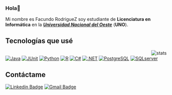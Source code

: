 ### Hola👋      

Mi nombre es Facundo RodrigueZ soy estudiante de **Licenciatura en Informática** en la [***Universidad Nacional del Oeste***](http://www.uno.edu.ar) (**UNO**).

## Tecnologías que usé
<a href="#" target="blank"><img align="right" src="https://github-readme-stats.vercel.app/api/top-langs/?username=NicodrigueZ&layout=compact&theme=tokyonight&hide_border=true" alt="stats" /></a>          
<a href="#"><img alt="Java" src="https://custom-icon-badges.demolab.com/badge/Java-007396.svg?logo=java&logoColor=white"></a>
<a href="#"><img alt="JUnit" src="https://img.shields.io/badge/JUnit5-25A162?logo=junit5&logoColor=fff&style=flat"></a>
<a href="#"><img alt="Python" src="https://img.shields.io/badge/Python-3776AB?logo=python&logoColor=fff&style=flat"></a>
<a href="#"><img alt="R" src="https://img.shields.io/badge/R-276DC3?logo=r&logoColor=fff&style=flat"></a>
<a href="#"><img alt="C#" src="https://img.shields.io/badge/C%20Sharp-512BD4?logo=csharp&logoColor=fff&style=flat"></a>
<a href="#"><img alt=".NET" src="https://img.shields.io/badge/.NET-512BD4?logo=dotnet&logoColor=fff&style=flat"></a>
<a href="#"><img alt="PostgreSQL" src ="https://img.shields.io/badge/PostgreSQL-316192.svg?logo=postgresql&logoColor=white"></a>
<a href="#"><img alt="SQLserver" src="https://img.shields.io/badge/Microsoft%20SQL%20Server-CC2927?logo=microsoftsqlserver&logoColor=fff&style=flat"></a>

## Contáctame 

[![Linkedin Badge](https://img.shields.io/badge/-LinkedIn-0075b5?style=for-the-badge&logo=Linkedin&logoWidth=20)](https://www.linkedin.com/in/nicodriguez3/)
<a href="mailto:nicodriguez3@gmail.com" target="_blank">![Gmail Badge](https://img.shields.io/badge/Gmail-D14836?style=for-the-badge&logo=gmail&logoColor=white)<a/>         
         


<!--
**NicodrigueZ/NicodrigueZ** is a ✨ _special_ ✨ repository because its `README.md` (this file) appears on your GitHub profile.

Here are some ideas to get you started:

- 🔭 I’m currently working on ...
- 🌱 I’m currently learning ...
- 👯 I’m looking to collaborate on ...
- 🤔 I’m looking for help with ...
- 💬 Ask me about ...
- 📫 How to reach me: ...
- 😄 Pronouns: ...
- ⚡ Fun fact: ...
-->
